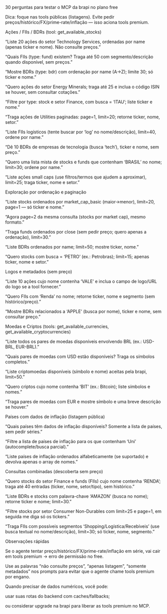 30 perguntas para testar o MCP da brapi no plano free

Dica: foque nas tools públicas (listagens). Evite pedir preços/histórico/FX/prime-rate/inflação — isso aciona tools premium.

Ações / FIIs / BDRs (tool: get_available_stocks)

“Liste 20 ações do setor Technology Services, ordenadas por name (apenas ticker e nome). Não consulte preços.”

“Quais FIIs (type: fund) existem? Traga até 50 com segmento/descrição quando disponível, sem preços.”

“Mostre BDRs (type: bdr) com ordenação por name (A→Z); limite 30; só ticker e nome.”

“Quero ações do setor Energy Minerals; traga até 25 e inclua o código ISIN se houver, sem consultar cotações.”

“Filtre por type: stock e setor Finance, com busca = ‘ITAU’; liste ticker e nome.”

“Traga ações de Utilities paginadas: page=1, limit=20; retorne ticker, nome, setor.”

“Liste FIIs logísticos (tente buscar por ‘log’ no nome/descrição), limit=40, ordene por name.”

“Dê 10 BDRs de empresas de tecnologia (busca ‘tech’), ticker e nome, sem preço.”

“Quero uma lista mista de stocks e funds que contenham ‘BRASIL’ no nome; limit=30; ordene por name.”

“Liste ações small caps (use filtros/termos que ajudem a aproximar), limit=25; traga ticker, nome e setor.”

Exploração por ordenação e paginação

“Liste stocks ordenados por market_cap_basic (maior→menor), limit=20, page=1 — só ticker e nome.”

“Agora page=2 da mesma consulta (stocks por market cap), mesmo formato.”

“Traga funds ordenados por close (sem pedir preço; quero apenas a ordenação), limit=30.”

“Liste BDRs ordenados por name; limit=50; mostre ticker, nome.”

“Quero stocks com busca = ‘PETRO’ (ex.: Petrobras); limit=15; apenas ticker, nome e setor.”

Logos e metadados (sem preço)

“Liste 10 ações cujo nome contenha ‘VALE’ e inclua o campo de logo/URL do logo se a tool fornecer.”

“Quero FIIs com ‘Renda’ no nome; retorne ticker, nome e segmento (sem histórico/preço).”

“Mostre BDRs relacionados a ‘APPLE’ (busca por nome), ticker e nome, sem consultar preço.”

Moedas e Criptos (tools: get_available_currencies, get_available_cryptocurrencies)

“Liste todos os pares de moedas disponíveis envolvendo BRL (ex.: USD-BRL, EUR-BRL).”

“Quais pares de moedas com USD estão disponíveis? Traga os símbolos completos.”

“Liste criptomoedas disponíveis (símbolo e nome) aceitas pela brapi, limit=50.”

“Quero criptos cujo nome contenha ‘BIT’ (ex.: Bitcoin); liste símbolos e nomes.”

“Traga pares de moedas com EUR e mostre símbolo e uma breve descrição se houver.”

Países com dados de inflação (listagem pública)

“Quais países têm dados de inflação disponíveis? Somente a lista de países, sem pedir séries.”

“Filtre a lista de países de inflação para os que contenham ‘Uni’ (autocomplete/busca parcial).”

“Liste países de inflação ordenados alfabeticamente (se suportado) e devolva apenas o array de nomes.”

Consultas combinadas (descoberta sem preço)

“Quero stocks do setor Finance e funds (FIIs) cujo nome contenha ‘RENDA’; traga até 40 entradas (ticker, nome, setor/tipo), sem histórico.”

“Liste BDRs e stocks com palavra-chave ‘AMAZON’ (busca no nome); retorne ticker e nome; limit=30.”

“Filtre stocks por setor Consumer Non-Durables com limit=25 e page=1, em seguida me diga só os tickers.”

“Traga FIIs com possíveis segmentos ‘Shopping/Logística/Recebíveis’ (use busca textual no nome/descrição), limit=30; só ticker, nome, segmento.”

Observações rápidas

Se o agente tentar preço/histórico/FX/prime-rate/inflação em série, vai cair em tools premium → erro de permissão no free.

Use as palavras “não consulte preços”, “apenas listagem”, “somente metadados” nos prompts para evitar que o agente chame tools premium por engano.

Quando precisar de dados numéricos, você pode:

usar suas rotas do backend com caches/fallbacks;

ou considerar upgrade na brapi para liberar as tools premium no MCP.
